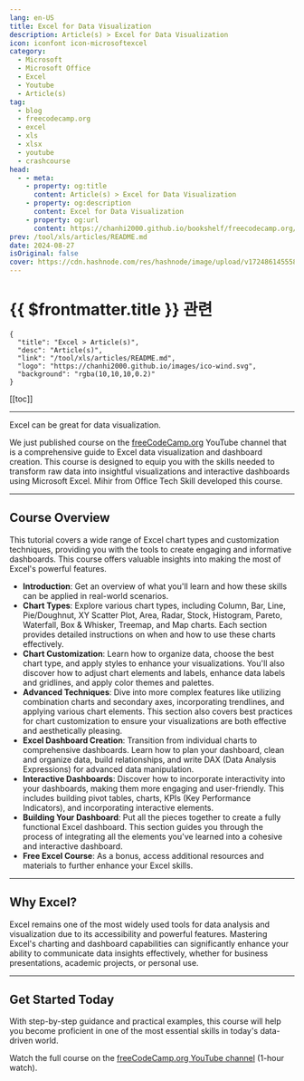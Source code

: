 ```yaml
---
lang: en-US
title: Excel for Data Visualization
description: Article(s) > Excel for Data Visualization
icon: iconfont icon-microsoftexcel
category: 
  - Microsoft
  - Microsoft Office
  - Excel
  - Youtube
  - Article(s)
tag: 
  - blog
  - freecodecamp.org
  - excel
  - xls
  - xlsx
  - youtube
  - crashcourse
head:
  - - meta:
    - property: og:title
      content: Article(s) > Excel for Data Visualization
    - property: og:description
      content: Excel for Data Visualization
    - property: og:url
      content: https://chanhi2000.github.io/bookshelf/freecodecamp.org/excel-for-data-visualization.html
prev: /tool/xls/articles/README.md
date: 2024-08-27
isOriginal: false
cover: https://cdn.hashnode.com/res/hashnode/image/upload/v1724861455582/2faf862b-dcac-4957-ad32-1f651406ed62.png
---
```


# {{ $frontmatter.title }} 관련

```component VPCard
{
  "title": "Excel > Article(s)",
  "desc": "Article(s)",
  "link": "/tool/xls/articles/README.md",
  "logo": "https://chanhi2000.github.io/images/ico-wind.svg",
  "background": "rgba(10,10,10,0.2)"
}
```

[[toc]]

---

<SiteInfo
  name="Excel for Data Visualization"
  desc="Excel can be great for data visualization. We just published course on the freeCodeCamp.org YouTube channel that is a comprehensive guide to Excel data visualization and dashboard creation. This course is designed to equip you with the skills needed ..."
  url="https://freecodecamp.org/news/excel-for-data-visualization/"
  logo="https://cdn.freecodecamp.org/universal/favicons/favicon.ico"
  preview="https://cdn.hashnode.com/res/hashnode/image/upload/v1724861455582/2faf862b-dcac-4957-ad32-1f651406ed62.png"/>

Excel can be great for data visualization.

We just published course on the [<FontIcon icon="fa-brands fa-free-code-camp"/>freeCodeCamp.org](http://freeCodeCamp.org) YouTube channel that is a comprehensive guide to Excel data visualization and dashboard creation. This course is designed to equip you with the skills needed to transform raw data into insightful visualizations and interactive dashboards using Microsoft Excel. Mihir from Office Tech Skill developed this course.

---

## Course Overview

This tutorial covers a wide range of Excel chart types and customization techniques, providing you with the tools to create engaging and informative dashboards. This course offers valuable insights into making the most of Excel's powerful features.

- **Introduction**: Get an overview of what you'll learn and how these skills can be applied in real-world scenarios.
- **Chart Types**: Explore various chart types, including Column, Bar, Line, Pie/Doughnut, XY Scatter Plot, Area, Radar, Stock, Histogram, Pareto, Waterfall, Box & Whisker, Treemap, and Map charts. Each section provides detailed instructions on when and how to use these charts effectively.
- **Chart Customization**: Learn how to organize data, choose the best chart type, and apply styles to enhance your visualizations. You'll also discover how to adjust chart elements and labels, enhance data labels and gridlines, and apply color themes and palettes.
- **Advanced Techniques**: Dive into more complex features like utilizing combination charts and secondary axes, incorporating trendlines, and applying various chart elements. This section also covers best practices for chart customization to ensure your visualizations are both effective and aesthetically pleasing.
- **Excel Dashboard Creation**: Transition from individual charts to comprehensive dashboards. Learn how to plan your dashboard, clean and organize data, build relationships, and write DAX (Data Analysis Expressions) for advanced data manipulation.
- **Interactive Dashboards**: Discover how to incorporate interactivity into your dashboards, making them more engaging and user-friendly. This includes building pivot tables, charts, KPIs (Key Performance Indicators), and incorporating interactive elements.
- **Building Your Dashboard**: Put all the pieces together to create a fully functional Excel dashboard. This section guides you through the process of integrating all the elements you've learned into a cohesive and interactive dashboard.
- **Free Excel Course**: As a bonus, access additional resources and materials to further enhance your Excel skills.

---

## Why Excel?

Excel remains one of the most widely used tools for data analysis and visualization due to its accessibility and powerful features. Mastering Excel's charting and dashboard capabilities can significantly enhance your ability to communicate data insights effectively, whether for business presentations, academic projects, or personal use.

---

## Get Started Today

With step-by-step guidance and practical examples, this course will help you become proficient in one of the most essential skills in today's data-driven world.

Watch the full course on the [<FontIcon icon="fa-brands fa-youtube"/>freeCodeCamp.org YouTube channel](https://youtu.be/VV8iRJ-DS0A) (1-hour watch).


<VidStack src="youtube/VV8iRJ-DS0A" />

